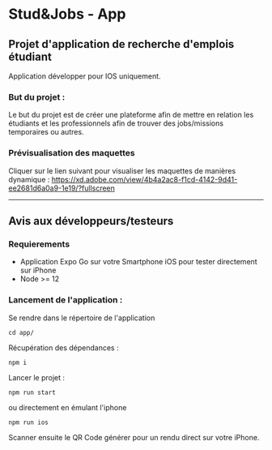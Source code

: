# Stud&Jobs - App

## Projet d'application de recherche d'emplois étudiant

Application développer pour IOS uniquement.

### But du projet : 

Le but du projet est de créer une plateforme afin de mettre en relation les étudiants et les professionnels afin de trouver des jobs/missions temporaires ou autres.

### Prévisualisation des maquettes 

Cliquer sur le lien suivant pour visualiser les maquettes de manières dynamique : https://xd.adobe.com/view/4b4a2ac8-f1cd-4142-9d41-ee2681d6a0a9-1e19/?fullscreen

---
## Avis aux développeurs/testeurs

### Requierements 

- Application Expo Go sur votre Smartphone iOS pour tester directement sur iPhone
- Node >= 12

### Lancement de l'application :

Se rendre dans le répertoire de l'application
```
cd app/
```

Récupération des dépendances : 
```
npm i
```

Lancer le projet : 
```
npm run start
```
ou directement en émulant l'iphone 
```
npm run ios
```

Scanner ensuite le QR Code générer pour un rendu direct sur votre iPhone.
